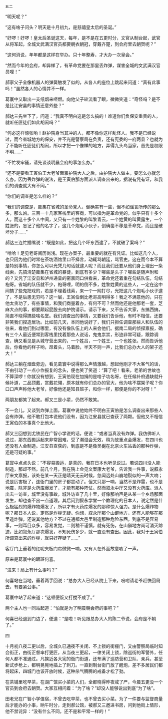     五二 

   “明天呢？”

   “这有啥子问头？明天是十月初九，是慈禧皇太后的圣诞。”

   “好啰！好啰！皇太后圣诞这天，每年，是不是在五更时分，文官从制台起，武官从将军起，全城文武满汉官员都要朝衣朝冠，穿戴齐楚，到会府里去朝贺呢？”

   “这何消说，年年都是这样在举办。只十年整寿，才大办一次皇会。”

   “然而今年的会府，却异样了，有革命党要在那里丢炸弹，谋害全城的文武满汉官员哩！”

   郝家父子全像机器人的弹簧触发了似的，从各人的座位上跳起来问道：“真有此事吗！”虽然各人的心情并不一样。

   葛寰中又取出一支纸烟来咂燃。向他父子轮流看了眼，微微笑道：“奇怪吗？是不是比江安县的事情还意外些？”

   郝达三先坐下了，问道：“我真不明白这是怎么搞的！难道你们负保安重责的人，就听任匪徒们如此胡闹吗？”

   “何必这样惊张哟！赵护院身当其冲的人，都不像你这样乱怪人。我不是已经说过，而今省城地方的保安，并不光是警察局在负责，还有宪委的一府两县？也就为了不能听任匪徒们胡闹，所以才把一个像样的地方，弄得九头鸟当家，首先是权限不明……”

   “不忙发牢骚，请先谈谈明晨会府的事怎么办。”

   “还不是要看王寅伯王大老爷面禀护院大人之后，由护院大人做主，要怎么办就怎么办。因为丢炸弹的说法，是王寅伯那方面派人调查出来的，据说有凭有证，和我们的调查就大有不同。”

   “你们的调查是怎么样的？”

   “我们的调查是，麇集在省城的革命党人，倒确实有一些，但不如谣言所传的那么多，那么凶。三百一十几家客栈里的客商，可以指为是革命党的，似乎只有十多个人。而这十多个人中间，又只有一个姓黎的叫黎青云，一个姓黄的叫黄露生，一个姓张的，忘记了他的名字了，这几个炮毛小伙子，倒确凿不移是革命党，而且是破坏分子……”

   郝达三连忙插嘴说：“既是如此，把这几个坏东西逮了，不就破了案吗？”

   “哈哈！足见老哥阅历尚浅。现在办案子，最重要的就在有凭证。比如这几个人，也只因为他们时常在茶坊酒馆里口不择言，动辄骂朝廷，骂官吏。这在而今本不算是特别事情，你怎么可以光凭几句话就逮人呢？而且我们还要从他们身上理出一条线索，先搞清楚麇集在省城的暴徒，到底有多少？哪些是头子？哪些是随声附和的？又凭了江安县和泸州递呈的密禀同口供看来，革命党还着重在勾结队伍，勾结袍哥。省城的队伍就不少，袍哥哩，明的倒不多，姓黎姓黄的这些人，一定在这中间搞了些鬼把戏的，若是不理着线索，来一个一网打尽，光把这几个炮毛小伙子逮了，不是后患无穷吗？这一层，王寅伯倒比老哥高明得多！我之不满意他的，只在他太贪功了，有些事情，和我们商量着办，有何不可？然而他还是他那老一套，芝麻大点的事，都要颠起屁股去向护院请示。请示下来，又不告诉大家，东搞西搞，简直不晓得搞些啥名堂。我们调查出的事情，又要我们告诉他，有时不相信，还要非笑我们捏造居功。比如前几天，本同他说好了，我们只担任调查那些人和队伍的往来，看他们到过哪里，有没有像队伍上的人来会他们。据南二局的侦探禀报，确有三个人最近便常到客栈里找着那些人说话，鬼鬼祟祟，形迹非常可疑，跟踪调查，确又看见是从城守营出来的，一个姓吕，一个姓王，一个也姓张。然而告诉他后，你看他的样子哟，昂着头，马着脸，半天不则一声，比我们总办大人的架子还大！”

   郝达三躺在烟盘旁边，看见葛寰中说得那么声情激越，想起他刚才不大客气的话，不由引动了一点小作报复的念头，便也笑了笑道：“算了吧！看来，老弟的世故也不算深啰！你就没有想到，王寅伯现在加捐的是啥子功名呀，在任候补府遇缺就升候补道，二品顶戴，赏戴花翎，原本就有你们总办的官大，他为啥不摆架子呢？你口口声声称他大老爷，好像他还是知县班子，和你一样，那便是你的不对呀！”

   两朋友都笑了起来。郝又三是小辈，仍然不敢笑。

   不一会儿，又谈到炸弹上面。葛寰中说他始终不明白王寅伯是怎么调查出来那些人会有炸弹。他不敢打包本说他们没有，因为江安县就已查获了两颗。但他又不相信王寅伯的本事真个比他大。

   郝又三回想到尤铁民在广智小学说的话，便说：“或者当真没有炸弹。我仿佛听人说过，那东西搬运起来非常困难，受了潮湿会无效，稍为放重点会爆发，在四川也还没有人会制造。江安县查获的，到底是不是像吴樾在北京火车站丢的那种炸弹，还是可疑的事。”

   葛寰中点点头说：“不容易搬运，是真的，我在日本也听见说过。若说四川没人能制造，那却不然。前几个月，我在院上会见文案康大老爷，告诉我一件事，说叙永厅来文禀报，该处在某一天正是晴天无云时候，忽闻远处山崩地裂似的一声大响；说是厉害极了，连衙门里的房子都震动了。但又只那一响，当然不是炸雷，也不是地震，除非是火药库爆发了，才能有那种阵仗。然而叙永中厅又没有火药库。派人出去一访查，城里没有事故，城外访查了几十里，好像那响声是从某一个乡场那面发生，却也查不出一点道理。其后问到叙永学堂一个教理化的日本人，说定然是什么极猛烈的爆炸物爆发了，所以才有火药库爆发的那种惊人强力。是什么爆炸物呢？那日本人说，定然是炸弹无疑。你想，叙永厅那个山僻地方，还有人能够在那里造炸弹，还说其他地方？不过在通都大邑里制造那种危险东西，到底不是容易事，一则耳目众多，容易发觉，二则稍不谨慎，就有死伤，在山僻地方尚可消灭踪迹，比如叙永厅那次爆发，不知死伤多少，就一直没有查出。因此，我对于王寅伯所调查出来的炸弹，就只好存疑了……”

   客厅门上垂着的红呢夹板门帘微微一响，又有人在外面故意咳了一声。

   原来是葛寰中的跟班何喜。

   “进来！局上有什么事吗？”

   何喜站在当地，垂着两手回说：“总办大人已经从院上下来，吩咐请老爷赶快回局去，有要紧公事。”

   葛寰中站了起来道：“这顿便饭又打搅不成了。”

   两个主人也一同站起道：“怕就是为了明晨朝会府的事吧？”

   何喜已经退到门边了，便道：“是啦！听见跟总办大人的陈二爷说，会府是不朝了。”

   四

   十月初八夜二更以后，全城久已通夜不关闭、不上锁的街栅门，又由警察局临时知会街正，由街正督率打更匠，从当夜三更起，一律关闭上锁，除巡街的军警外，任何人都不准通过。凡挨近各大宪的衙门街道，还布满了巡防营和卫队、亲兵，甚至新式步枪上，都明晃晃地插上了刺刀。一直到制台衙门放了醒炮，差不多居民们都将起床，四城门也该开放时候，这种杀气腾腾的戒备才松了劲。

   在茶铺里吃早茶，在湖广馆买小菜的人们，全都晓得昨夜戒了严，今晨五更没一个官员到会府去朝贺。大家互相问着：“为了啥？”却没人能够说出到底“为了啥”。

   田老兄在广智小学值宿，不曾去吃早茶，也不曾去买小菜。为了一件要与监督商量后才能办的小事，晌午时分，走到郝公馆，被郝又三邀进书房，问到他街上情形，他不禁诧异：“没有什么不同，还不是和平常一样的！”

